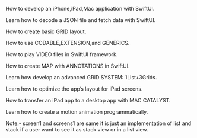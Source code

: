 How to develop an iPhone,iPad,Mac application with SwiftUI.

Learn how to decode a JSON file and fetch data with SwiftUI.

How to create basic GRID layout.

How to use CODABLE,EXTENSION,and GENERICS.

How to play VIDEO files in SwiftUI framework.

How to create MAP with ANNOTATIONS in SwiftUI.

Learn how develop an advanced GRID SYSTEM: 1List+3Grids.

Learn how to optimize the app’s layout for iPad screens.

How to transfer an iPad app to a desktop app with MAC CATALYST.

Learn how to create a motion animation programmatically.


Note:- screen1 and screens1 are same it is just an implementation of list and stack if a user want to see it as stack view or in a list view. 
